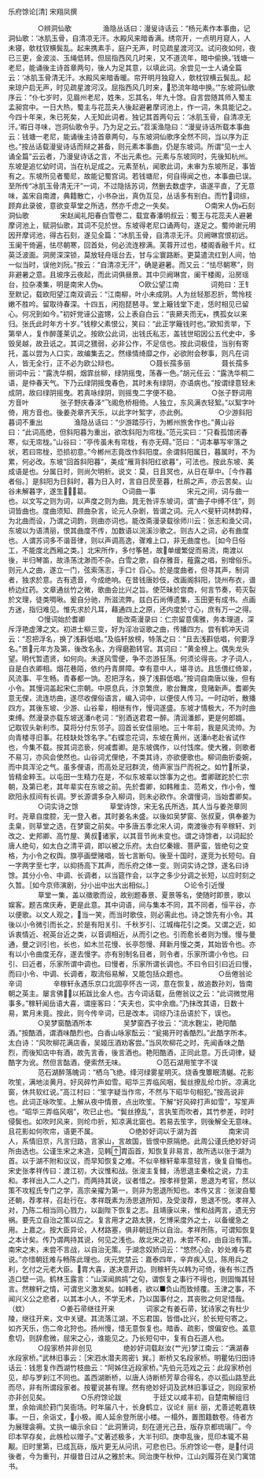 乐府馀论[清] 宋翔凤撰

　　
　　○辨洞仙歌
　　
　　渔隐丛话曰：漫叟诗话云：“杨元素作本事曲，记洞仙歌：‘冰肌玉骨，自清凉无汗。水殿风来暗香满。绣帘开，一点明月窥人，人未寝，欹枕钗横鬓乱。起来携素手，庭户无声，时见疏星渡河汉。试问夜如何，夜已三更，金波淡、玉绳低转。但屈指西风几时来，又不道流年，暗中偷换。’钱塘一老尼，能诵後主诗首章两句，後人为足其意，以填此词。余尝见一士人诵全篇云：‘冰肌玉骨清无汗。水殿风来暗香暖。帘开明月独窥人，欹枕钗横云鬓乱。起来琼户启无声，时见疏星渡河汉。屈指西风几时来，恐流年暗中换。’”东坡洞仙歌序云：“仆七岁时，见眉州老尼，姓朱，忘其名，年九十馀。自言尝随其师入蜀主孟昶宫中。一日大热，蜀主与花蕊夫人後起避暑摩诃池上，作一词，朱具能记之。今四十年来，朱已死矣，人无知此词者。独记其首两句云：‘冰肌玉骨，自清凉无汗。’暇日寻味，岂洞仙歌令乎。乃为足之云。”苕溪渔隐曰：“漫叟诗话所载本事曲云：钱塘一老尼，能诵後主诗首章两句，与东坡洞仙歌序全然不同，当以序为正也。”按丛话载漫叟诗话而辩之甚备，则元素本事曲，仍是东坡词。所谓“见一士人诵全篇”云云者，乃漫叟诗话之言，不出元素也。元素与东坡同时，先後知杭州。东坡是追忆幼时词，当在杭足成之。元素至杭，闻歌此词，未审为东坡所足，事皆有之。东坡所见者蜀尼，故能记蜀宫词。若钱塘尼，何自得闻之也，本事曲已误。至所传“冰肌玉骨清无汗”一词，不过隐括苏词，然删去数虚字，语遂平直，了无意味，盖宋自南渡，典籍散亡，小书杂出，真伪互见，丛话多有别白。而竹词综，顾弃此录彼，意欲变草堂之所选，然亦千虑之一失矣。
　　
　　○南宋人伪石刻洞仙歌
　　
　　宋赵闻礼阳春白雪卷二，载宜春潘明叔云：蜀王与花蕊夫人避暑摩诃池上，赋洞仙歌，其词不见於世。东坡得老尼口诵两句，遂足之。蜀帅谢元明因开摩诃池，得古石刻，遂见全篇：“冰肌玉骨，自清凉无汗。贝阙琳宫恨初远。玉阑干倚遍，怯尽朝寒，回首处，何必流连穆满。芙蓉开过也，楼阁香融千片。红英泛波面。洞房深深锁，莫放轻舟瑶台去，甘与尘寰路断。更莫遣流红到人间，怕一似当时，误他刘阮。”按云：“自清凉无汗”，确是避暑。而又云：“怯尽朝寒”，则非避暑之意。且坡序云夜起，而此词俱昼景。其中贝阙琳宫，阑干楼阁，沿房瑶台，拉杂凑集，明是南宋人伪。
　　
　　○欧公望江南
　　
　　词苑曰：王钅至默记，载欧阳望江南双调云：“江南柳，叶小未成阴。人为丝轻那忍折，莺怜枝嫩不胜吟。留取待春深。十四五，闲抱琵琶寻。堂上簸钱堂下走，恁时相见已留心。何况到如今。”初奸党诬公盗甥，公上表自白云：“丧厥夫而无，携孤女以来归。张氏此时年方十岁。”钱穆父素恨公，笑曰：“此正学簸钱时也。”欧知贡举，下第举人，复作醉蓬莱讥之。按欧公此词，出钱氏私志，盖钱世昭因公五代史中，多毁吴越，故丑诋之。其词之猥弱，必非公作，不足信也。按此词极佳，当别有寄托，盖以尝为人口实，故编集去之。然缘情绮靡之作，必欲附会秽事，则凡在词人，皆无全行，正不必为欧公辩也。
　　
　　○聂长孺多丽
　　
　　聂长孺多丽词中云：“露洗华桐，烟霏丝柳，绿阴摇曳，荡春一色。”胡元任云：“露洗华桐二语，是仲春天气。下乃云绿阴摇曳春色，其时未有绿阴，亦语病也。”按谓绿意轻未成阴，故曰绿阴摇曳。若真咏绿阴，则摇曳二字便不稳。
　　
　　○张子野词用方音叶
　　
　　张子野庆春泽“飞阁危桥相倚。人独立，东风满衣轻絮。”以絮字叶倚，用方音也。後姜尧章齐天乐，以此字叶絮字，亦此例。
　　
　　○少游斜阳暮词不重出
　　
　　渔隐丛话曰：“少游踏莎行，为郴州旅舍作也。”黄山谷曰：“此词高绝，但斜阳暮为重出，欲改斜阳为帘栊。”范元实曰：“只看孤馆闭春寒，似无帘栊。”山谷曰：“亭传虽未有帘栊，有亦无碍。”范曰：“词本摹写牢落之状，若曰帘栊，恐损初意。”今郴州志竟改作斜阳度。余谓斜阳属日，暮属时，不为累，何必改。东坡“回首斜阳暮”，美成“雁背斜阳红欲暮”，可法也。按此东坡、美成语是也。分属日时，则尚欠明析。说文：莫，日且冥也，从日在草中。［今作暮者俗。］是斜阳为日斜时，暮为日入时，言自日昃至暮，杜鹃之声，亦云苦矣。山谷未解暮字，遂生葛。
　　
　　○词曲一事
　　
　　宋元之间，词与曲一也。以文写之则为词，以声度之则为曲。晁无咎评东坡词，谓“曲子中缚不住”，则词皆曲也。度曲须知、顾曲杂言，论元人杂剧，皆谓之词。元人べ斐轩词林韵释，为北曲而设，乃谓之词韵，则曲亦词也。能改斋漫录载徐师川云：张志和渔父词，东坡以为语清丽，恨其曲度不传，加数语以浣溪沙歌之。则古人之词，必有曲度也。人谓苏词多不谐音律，则以声调高逸，骤难上口，非无曲度也。［如今日俗工，不能度北西厢之类。］北宋所作，多付筝琶，故单缓繁促而易流，南渡以後，半归琴笛，故涤荡沈渺而不杂。白雪之歌，自存雅音，薤露之唱，别增俗乐。则元人之曲，遂立一门，弦索荡志，手口忄舀心。於是度曲者，但寻其声，制词者，独求於意。古有遗音，今成绝响。在昔钱唐妙伎，改画阁斜阳，饶州布衣，谱桥边红药。文章通丝竹之微，歌曲会比兴之旨。使茫昧於宫商，何言节奏，苟灭裂於文理，徒类啁啾。爰自分驰，所滋流弊。兹白石尚傅遗集，玉田更有成书。点画方迷，指归难见。惟先求於凡耳，藉通四上之原，还内度於寸心，庶有万一之得。
　　
　　○慢词始於耆卿
　　
　　能改斋漫录曰：仁宗留意儒雅，务本理道，深斥浮艳虚薄之文。初进士柳三变，好为淫冶讴歌之曲，传播四方。尝有鹤冲天词云：“忍把浮名，换了浅斟低唱。”及临轩放榜，特落之曰：“且去浅斟低唱，何要浮名。”景元年方及第，後改名永，方得磨勘转官。其词曰：“黄金榜上。偶失龙头望。明代暂遗贤，如何向。未遂风雪便，争不恣游狂荡。何须论得丧。才子词人，自是白衣卿相。烟花巷陌，依约丹青屏障。幸有意中人，堪寻访。且恁偎红倚翠，风流事、平生畅。青春都一饷。忍把浮名，换了浅斟低唱。”按词自南唐以後，但有小令。其慢词盖起宋仁宗朝。中原息兵，汴京繁庶，歌台舞席，竞赌新声。耆卿失意无俚，流连坊曲，遂尽收俚俗语言，编入词中，以便伎人传习。一时动听，散播四方。其後东坡、少游、山谷辈，相继有作，慢词遂盛。东坡才情极大，不为时曲束缚。然漫录亦载东坡送潘老词：“别酒送君君一醉。清润潘郎，更是何郎婿。记取钗头新利市。莫将分付东邻子。回首长安佳丽地。三十年前，我是风流帅。为向青楼寻旧事。花枝缺处馀名字。”右蝶恋花词，东坡在黄州，送潘老赴省试作也，今集不载。按其词恣亵，何减耆卿。是东坡偶作，以付饯席。使大雅，则歌者不易习，亦风会使然也。山谷词尤俚绝，不类其诗，亦欲便歌也。柳词曲折委婉，而中具浑沦之气。虽多俚语，而高处足冠群流，倚声家当尸而祝之。如竹所录，皆精金粹玉。以屯田一生精力在是，不似东坡辈以馀事为之也。耆卿蹉跎於仁宗朝，及第已老，其年辈实在东坡之前。先於耆卿，如韩稚圭、范希文，作小令，惟欧阳永叔间有长调。罗长源谓多杂入柳词，则未必欧作。余谓慢词，当始耆卿矣。
　　
　　○词实诗之馀
　　
　　草堂诗馀，宋无名氏所选，其人当与姜尧章同时。尧章自度腔，无一登入者。其时姜名未盛。以後如吴梦窗、张叔夏，俱奉姜为圭臬，则草堂之选，在梦窗之前矣。中多唐五季北宋人词，南渡後亦有辛稼轩、刘改之、史邦卿、高竹屋、黄叔诸家，以其音节尚未变也。谓之诗馀者，以词起於唐人绝句，如太白之清平调，即以被之乐府。太白忆秦娥、菩萨蛮，皆绝句之变格，为小令之权舆。旗亭画壁赌唱，皆七言断句。後至十国时，遂竞为长短句。自一字两字至七字，以抑扬高下其声，而乐府之体一变。则词实诗之馀，遂名曰诗馀。其分小令、中调、长调者，以当筵作会，以字之多少分调之长短，以应时刻之久暂。［如今京师演剧，分小出中出大出相似。］
　　
　　○论令引近慢
　　
　　草堂一集，盖以徵歌而设，故别题春景、夏景等名，使随时即景，歌以娱客。题吉席庆寿，更是此意。其中词语，间与集本不同，其不同者，恒平谷，亦以便歌。以文人观之，当一笑，而当时歌伎，则必需此也。诗之馀先有小令。其後以小令微引而长之，於是有阳关引、千秋岁引、江城梅花引之类。又谓之近，如诉衷情近、祝英台近之类，以音调相近，从而引之也。引而愈长者则为慢。慢与曼通，曼之训引也，长也，如木兰花慢、长亭怨慢、拜新月慢之类，其始皆令也。亦有以小令曲度无存，遂去慢字。亦有别制名目者，则令者，乐家所谓小令也。曰引、曰近者，乐家所谓中调也。曰慢者，乐家所谓长调也。不曰令曰引曰近曰慢，而曰小令、中调、长调者，取流俗易解，又能包括众题也。
　　
　　○岳倦翁论辛词
　　
　　辛稼轩永遇乐京口北固亭怀古一词，意在恢复，故追数孙刘，皆南朝之英主。屡言佛，以拓跋比金人也。古今词话载，岳倦翁议之云：“此词微觉用事多。”稼轩闻岳语大喜，谓座客曰：“夫夫也，实中余痼。”乃抹改其语，日数十易，累月未竟。按此，则今传辛词，已是改本。词综乃注岳语於下，误也。
　　
　　○吴梦窗酷酒所本
　　
　　吴梦窗西子妆云：“流水麴尘，艳阳酷酒。”按酷酒，谓酒味酷烈也。白香山咏家酝云：“瓮揭开时香酷烈。”此酷字所本。太白诗：“风吹柳花满店香，吴姬压酒劝客尝。”当风吹柳花之时，先闻香味之酷烈，而後知店中有酒，故先言香，後言酒也。艳阳酷酒，正同此意。万氏词律，疑酷字为讹。然但言酤酒，便索然无味。
　　
　　○范石湖用笙字不误
　　
　　范石湖醉落魄词：“栖乌飞绝。绛河绿雾星明灭。烧香曳簟眠清樾。花影吹笙，满地淡黄月。好风碎竹声如雪。昭华三弄临风咽，鬓丝撩乱纶巾折。凉满北窗，休共软红说。”高江村曰：“笙字疑当作帘，不然与下昭华句相犯。”按高说非也。此词正咏吹笙。上解从夜中情景，点出吹笙。下解“好风碎打声如雪”，写笙声也。“昭华三弄临风咽”，吹已止也。“鬓丝撩乱”，言执笙而吹者，其竹参差，时时侵鬓也。如吹时风来，则纶巾折，知凉满北窗也。若易去笙字，则後解全无意味。且花影如何吹帘，语更不属。
　　
　　○绝妙好词以于湖为首
　　
　　南宋词人，系情旧京，凡言归路，言家山，言故国，皆恨中原隔绝。此周公谨氏绝妙好词所由选也。公谨生宋之末造，见韩胄函首，知恢复非易言，故所选以张于湖为首。以于湖不附和议议，而早知恢复之难。不似辛稼轩辈率意轻言，後复自悔也。宋史张孝祥传曰：渡江初，大议惟和战。张浚主复雠，汤思退主秦桧之说，力主和。孝祥出入二人之门，而两持其说，议者惜之。按孝祥登第，思退为考官，然以策不攻程氏专门之学，高宗亲擢为第一，则非为思退所知也。本传又言：张浚自蜀还朝，荐孝祥，召赴行在。孝祥既素为汤思退所知，及受浚荐，思退不悦。孝祥入对，乃陈二相当同心戮力，以副陛下恢复之志。且靖康以来，惟和战两言，遗无穷祸。要先立自治之策以应之。复言用才之路太狭，乞博采度外之士，以备缓急之用。上嘉之。按大臣异论，人材路塞，俱非朝廷所以自治。孝祥所陈，可谓知恢复之本计矣。传乃谓两持其说，何见之浅也。故北宋之初，未尝不和，由自治有策。南宋之末，未尝不言战，以自治无策。于湖念奴娇词云：“悠然心会，妙处难与君说。”亦惜朝廷难与畅陈此理也。庆元党禁云：嘉泰四年，辛弃疾入见，陈用兵之利，乞付之元老大臣。胄大喜，遂决意开边。则稼轩先以韩为可倚，後有书江西造口壁一词。鹤林玉露言：“山深闻鹧鸪”之句，谓恢复之事行不得也，则固悔其轻言。然稼轩之情，可谓忠义激发矣。如韩者，欲以■负山而致倾覆。玉津之事，不闻兴义公之悲者，以其本小人，不学无术，乃以国事付之，其丧败之何足惜哉。（蚊）
　　
　　○姜石帚继往开来
　　
　　词家之有姜石帚，犹诗家之有杜少陵，继往开来，文中关键。其流落江湖，不忘君国，皆借比兴，於长短句寄之。如齐天乐，伤二帝北狩也。扬州慢，惜无意恢复也。暗香、疏影，恨偏安也。盖意愈切，则辞愈微，屈宋之心，谁能见之。乃长短句中，复有白石道人也。
　　
　　○段家桥并非创见
　　
　　绝妙好词载赵汝{艹光}梦江南云：“满湖春水段家桥。”武林旧事云：［宋泗水潜夫周密讠巽。］断桥又名段家桥。明瞿佑归田诗话云：钱思复作西湖竹枝曲云：“阿姊住近段家桥。”先伯元范戏之云：此段家桥创见，却与罗刹江不同也。盖西湖断桥，以唐人诗断桥芳草合得名，亦以孤山路至此而尽，非有所谓段家者。按瞿说甚有理。然有绝妙好词及武林旧事证之，则段家桥亦非创见矣。
　　
　　○乐府馀论跋
　　
　　于廷丈以咸丰初，自楚南解组归里，余始谒於葑门吴衙场。时年届八十，长身鹤立，议论纟丽纟丽，尤善述乾嘉轶事。一日，余诣丈，小极。阍人延余登所居小楼。一榻外，置图籍数卷。侍者方为展理衾褥。丈执一编示余曰：“此洞箫词，刻在道光己丑，版存京都琉璃厂。今印本罕存矣，此帙检以赠子。”丈著述极多，大半刊印。庚申乱後，觅印本辄不易觏。旧时里第，已成瓦砾，版片更无从问讯，可悲也已。乐府馀论一卷，是付词後者，今为重刊，并缀昔日过从之雅於末。同治庚午秋仲，江山刘履芬在吴门寓馆书。
　　
　　
